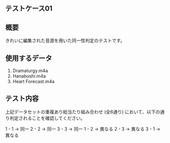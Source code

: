 ## テストケース01

## 概要

きれいに編集された音源を用いた同一性判定のテストです。

## 使用するデータ

1. Dramaturgy.m4a
3. Hanaboshi.m4a
4. Heart Forecast.m4a

## テスト内容

上記データセットの重複あり総当たり組み合わせ (全6通り) において、以下の通り判定されることを確認してください。

1 - 1 -> 同一
2 - 2 -> 同一
3 - 3 -> 同一
1 - 2 -> 異なる
2 - 3 -> 異なる
3 - 1 -> 異なる